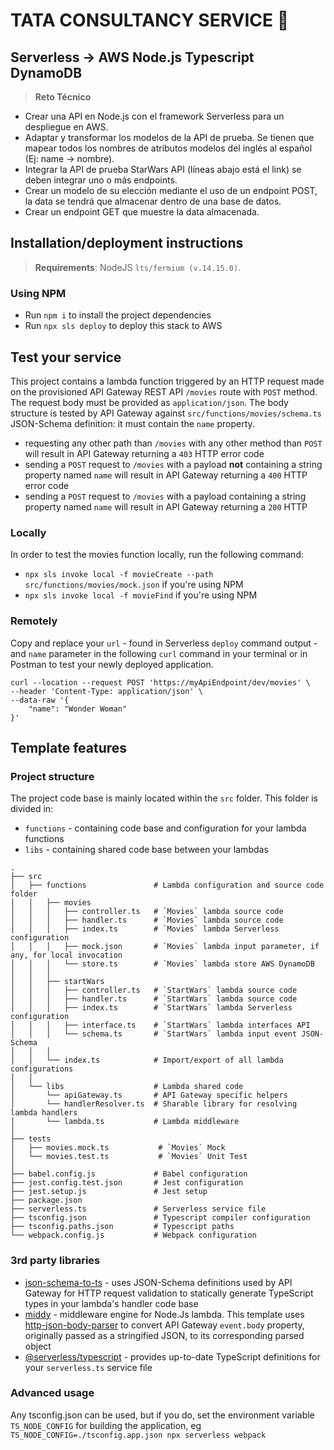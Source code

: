 # TATA CONSULTANCY SERVICE   🚀

## Serverless -> AWS Node.js Typescript DynamoDB

> **Reto Técnico** 

- Crear una API en Node.js con el framework Serverless para un despliegue en AWS.
- Adaptar y transformar los modelos de la API de prueba. Se tienen que mapear todos los nombres de atributos modelos del inglés al español (Ej: name -> nombre).
- Integrar la API de prueba StarWars API (líneas abajo está el link) se deben integrar uno o más endpoints.
- Crear un modelo de su elección mediante el uso de un endpoint POST, la data se tendrá que almacenar dentro de una base de datos.
- Crear un endpoint GET que muestre la data almacenada.

## Installation/deployment instructions

> **Requirements**: NodeJS `lts/fermium (v.14.15.0)`.

### Using NPM

- Run `npm i` to install the project dependencies
- Run `npx sls deploy` to deploy this stack to AWS

## Test your service

This project contains a lambda function triggered by an HTTP request made on the provisioned API Gateway REST API `/movies` route with `POST` method. The request body must be provided as `application/json`. The body structure is tested by API Gateway against `src/functions/movies/schema.ts` JSON-Schema definition: it must contain the `name` property.

- requesting any other path than `/movies` with any other method than `POST` will result in API Gateway returning a `403` HTTP error code
- sending a `POST` request to `/movies` with a payload **not** containing a string property named `name` will result in API Gateway returning a `400` HTTP error code
- sending a `POST` request to `/movies` with a payload containing a string property named `name` will result in API Gateway returning a `200` HTTP 

### Locally

In order to test the movies function locally, run the following command:

- `npx sls invoke local -f movieCreate --path src/functions/movies/mock.json` if you're using NPM
- `npx sls invoke local -f movieFind` if you're using NPM

### Remotely

Copy and replace your `url` - found in Serverless `deploy` command output - and `name` parameter in the following `curl` command in your terminal or in Postman to test your newly deployed application.

```
curl --location --request POST 'https://myApiEndpoint/dev/movies' \
--header 'Content-Type: application/json' \
--data-raw '{
    "name": "Wonder Woman"
}'
```

## Template features

### Project structure

The project code base is mainly located within the `src` folder. This folder is divided in:

- `functions` - containing code base and configuration for your lambda functions
- `libs` - containing shared code base between your lambdas

```
.
├── src
│   ├── functions               # Lambda configuration and source code folder
│   │   ├── movies
│   │   │   ├── controller.ts   # `Movies` lambda source code
│   │   │   ├── handler.ts      # `Movies` lambda source code
│   │   │   ├── index.ts        # `Movies` lambda Serverless configuration
│   │   │   ├── mock.json       # `Movies` lambda input parameter, if any, for local invocation
│   │   │   └── store.ts        # `Movies` lambda store AWS DynamoDB
│   │   │
│   │   ├── startWars
│   │   │   ├── controller.ts   # `StartWars` lambda source code
│   │   │   ├── handler.ts      # `StartWars` lambda source code
│   │   │   ├── index.ts        # `StartWars` lambda Serverless configuration
│   │   │   ├── interface.ts    # `StartWars` lambda interfaces API
│   │   │   └── schema.ts       # `StartWars` lambda input event JSON-Schema
│   │   │
│   │   └── index.ts            # Import/export of all lambda configurations
│   │
│   └── libs                    # Lambda shared code
│       └── apiGateway.ts       # API Gateway specific helpers
│       └── handlerResolver.ts  # Sharable library for resolving lambda handlers
│       └── lambda.ts           # Lambda middleware
│
├── tests
│   ├── movies.mock.ts           # `Movies` Mock
│   └── movies.test.ts           # `Movies` Unit Test
│
├── babel.config.js             # Babel configuration
├── jest.config.test.json       # Jest configuration
├── jest.setup.js               # Jest setup
├── package.json
├── serverless.ts               # Serverless service file
├── tsconfig.json               # Typescript compiler configuration
├── tsconfig.paths.json         # Typescript paths
└── webpack.config.js           # Webpack configuration
```

### 3rd party libraries

- [json-schema-to-ts](https://github.com/ThomasAribart/json-schema-to-ts) - uses JSON-Schema definitions used by API Gateway for HTTP request validation to statically generate TypeScript types in your lambda's handler code base
- [middy](https://github.com/middyjs/middy) - middleware engine for Node.Js lambda. This template uses [http-json-body-parser](https://github.com/middyjs/middy/tree/master/packages/http-json-body-parser) to convert API Gateway `event.body` property, originally passed as a stringified JSON, to its corresponding parsed object
- [@serverless/typescript](https://github.com/serverless/typescript) - provides up-to-date TypeScript definitions for your `serverless.ts` service file

### Advanced usage

Any tsconfig.json can be used, but if you do, set the environment variable `TS_NODE_CONFIG` for building the application, eg `TS_NODE_CONFIG=./tsconfig.app.json npx serverless webpack`
